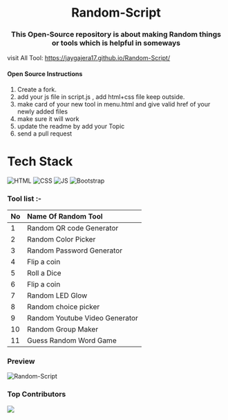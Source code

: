 <h1 align="center"> Random-Script </h1>
<h3 align="center">This Open-Source repository is about making Random things or tools which is helpful in someways</h3>

visit All Tool: https://jaygajera17.github.io/Random-Script/
 
####  Open Source Instructions

1. Create a fork.
2. add your js file in  script.js , add html+css file keep outside.
3. make card of your new tool in menu.html and give valid href of your newly added files
4. make sure it will work
5. update the readme by add your Topic  
6. send a pull request

# Tech Stack

![HTML](https://img.shields.io/badge/html5%20-%23E34F26.svg?&style=for-the-badge&logo=html5&logoColor=white)
![CSS](https://img.shields.io/badge/css3%20-%231572B6.svg?&style=for-the-badge&logo=css3&logoColor=white)
![JS](https://img.shields.io/badge/javascript%20-%23323330.svg?&style=for-the-badge&logo=javascript&logoColor=%23F7DF1E)
<img alt="Bootstrap" src="https://img.shields.io/badge/bootstrap-%23563D7C.svg?style=for-the-badge&logo=bootstrap&logoColor=white"/>


### Tool list :-
| No            | Name Of Random Tool                                           |  
| ------------- |:---------------------------------------------------------------| 
| 1             | Random QR code Generator |
| 2             | Random Color Picker   |
| 3             | Random Password Generator |
| 4             | Flip a coin |
| 5             | Roll a Dice|
| 6             | Flip a coin |
| 7             | Random LED Glow |
| 8             | Random choice picker |
| 9             | Random Youtube Video Generator |
| 10            | Random Group Maker |
| 11            | Guess Random Word Game |

### Preview
  
![Random-Script](https://github.com/jaygajera17/WDW_Project_CE038_CE042_CE119/blob/main/Image/readme.jpg)

### Top Contributors
<a href="https://github.com/jaygajera17/Random-Script/graphs/contributors">
  <img src="https://contrib.rocks/image?repo=jaygajera17/Random-Script" />
</a>
